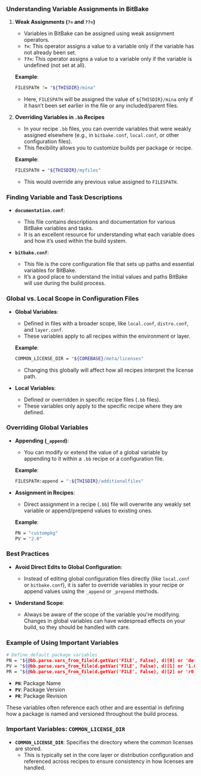 
### **Understanding Variable Assignments in BitBake**

1. **Weak Assignments (`?=` and `??=`)**
   - Variables in BitBake can be assigned using weak assignment operators.
   - **`?=`**: This operator assigns a value to a variable only if the variable has not already been set.
   - **`??=`**: This operator assigns a value to a variable only if the variable is undefined (not set at all).

   **Example**:
   ```bash
   FILESPATH ?= "${THISDIR}/mina"
   ```
   - Here, `FILESPATH` will be assigned the value of `${THISDIR}/mina` only if it hasn’t been set earlier in the file or any included/parent files.

2. **Overriding Variables in `.bb` Recipes**
   - In your recipe `.bb` files, you can override variables that were weakly assigned elsewhere (e.g., in `bitbake.conf`, `local.conf`, or other configuration files).
   - This flexibility allows you to customize builds per package or recipe.

   **Example**:
   ```bash
   FILESPATH = "${THISDIR}/myfiles"
   ```
   - This would override any previous value assigned to `FILESPATH`.

### **Finding Variable and Task Descriptions**

- **`documentation.conf`**:
  - This file contains descriptions and documentation for various BitBake variables and tasks.
  - It is an excellent resource for understanding what each variable does and how it’s used within the build system.

- **`bitbake.conf`**:
  - This file is the core configuration file that sets up paths and essential variables for BitBake.
  - It’s a good place to understand the initial values and paths BitBake will use during the build process.

### **Global vs. Local Scope in Configuration Files**

- **Global Variables**:
  - Defined in files with a broader scope, like `local.conf`, `distro.conf`, and `layer.conf`.
  - These variables apply to all recipes within the environment or layer.
  
  **Example**:
  ```bash
  COMMON_LICENSE_DIR = "${COREBASE}/meta/licenses"
  ```
  - Changing this globally will affect how all recipes interpret the license path.

- **Local Variables**:
  - Defined or overridden in specific recipe files (`.bb` files).
  - These variables only apply to the specific recipe where they are defined.

### **Overriding Global Variables**

- **Appending (`_append`)**:
  - You can modify or extend the value of a global variable by appending to it within a `.bb` recipe or a configuration file.
  
  **Example**:
  ```bash
  FILESPATH:append = ":${THISDIR}/additionalfiles"
  ```

- **Assignment in Recipes**:
  - Direct assignment in a recipe (`.bb`) file will overwrite any weakly set variable or append/prepend values to existing ones.

  **Example**:
  ```bash
  PN = "custompkg"
  PV = "2.0"
  ```

### **Best Practices**

- **Avoid Direct Edits to Global Configuration**: 
  - Instead of editing global configuration files directly (like `local.conf` or `bitbake.conf`), it is safer to override variables in your recipe or append values using the `_append` or `_prepend` methods.

- **Understand Scope**:
  - Always be aware of the scope of the variable you're modifying. Changes in global variables can have widespread effects on your build, so they should be handled with care.

### **Example of Using Important Variables**

```bash
# Define default package variables
PN = "${@bb.parse.vars_from_file(d.getVar('FILE', False), d)[0] or 'defaultpkgname'}"
PV = "${@bb.parse.vars_from_file(d.getVar('FILE', False), d)[1] or '1.0'}"
PR = "${@bb.parse.vars_from_file(d.getVar('FILE', False), d)[2] or 'r0'}"
```

- **`PN`**: Package Name
- **`PV`**: Package Version
- **`PR`**: Package Revision

These variables often reference each other and are essential in defining how a package is named and versioned throughout the build process.

### **Important Variables: `COMMON_LICENSE_DIR`**
- **`COMMON_LICENSE_DIR`**: Specifies the directory where the common licenses are stored.
  - This is typically set in the core layer or distribution configuration and referenced across recipes to ensure consistency in how licenses are handled.

